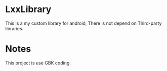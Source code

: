 LxxLibrary
==========

This is a my custom library for android, There is not depend on Third-party libraries.


Notes
=====

This project is use GBK coding.
